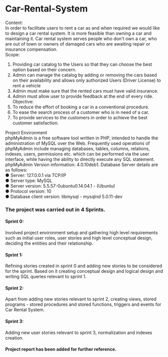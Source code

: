 # Car-Rental-System
Content:<br>
In order to facilitate users to rent a car as and when required we would like to design a car rental
system. It is more feasible than owning a car and maintaining it. Car rental system serves people
who don't own a car, who are out of town or owners of damaged cars who are awaiting repair or
insurance compensation.<br>
Scope:<br>
1. Providing car catalog to the Users so that they can choose the best option based on their
concern.
2. Admin can manage the catalog by adding or removing the cars based on their availability
and allows only authorized Users (Driver License) to rent a vehicle
3. Admin must make sure that the rented cars must have valid insurance.
4. Admin must allow user to provide feedback at the end of every ride.<br>
Objective:<br>
1. To reduce the effort of booking a car in a conventional procedure.
2. To ease the search process of a customer who is in need of a car.
3. To provide services to the customers in order to achieve the best customer satisfaction.

Project Environment<br>
phpMyAdmin is a free software tool written in PHP, intended to handle the administration of
MySQL over the Web. Frequently used operations of phpMyAdmin include managing databases,
tables, columns, relations, indexes, users, permissions etc. which can be performed via the user
interface, while having the ability to directly execute any SQL statement.
phpMyAdmin Version information: 4.0.10deb1. Database Server details are as follows:<br>
● Server: 127.0.0.1 via TCP/IP<br>
● Server type: MySQL<br>
● Server version: 5.5.57-0ubuntu0.14.04.1 - (Ubuntu)<br>
● Protocol version: 10<br>
● Database client version: libmysql - mysqlnd 5.0.11-dev<br>
### The project was carried out in 4 Sprints.
#### Sprint 0:
Involved project environment setup and gathering high level requirements such as initial user roles, user stories and high level conceptual design, deciding the entities and their relationship.
#### Sprint 1:
Refining stories created in sprint 0 and adding new stories to be considered for the sprint. Based on it creating conceptual design and logical design and writing SQL queries relevant to sprint 1.
#### Sprint 2:
Apart from adding new stories relevant to sprint 2, creating views, stored programs - stored procedures and stored functions, triggers and events for Car Rental System.
#### Sprint 3:
Adding new user stories relevant to sprint 3, normalization and indexes creation.

#### Project report has been added for further reference. 

